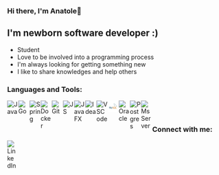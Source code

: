 ### Hi there, I'm Anatole👋

## I'm newborn software developer :)
- Student
- Love to be involved into a programming process
- I'm always looking for getting something new
- I like to share knowledges and help others

### Languages and Tools:

<img align="left" alt="Java" width="26px" src="https://upload.wikimedia.org/wikipedia/uk/thumb/8/85/%D0%9B%D0%BE%D0%B3%D0%BE%D1%82%D0%B8%D0%BF_Java.png/250px-%D0%9B%D0%BE%D0%B3%D0%BE%D1%82%D0%B8%D0%BF_Java.png" />
<img align="left" alt="Go" width="26px" src="https://unixhelp.org/wp-content/uploads/2015/08/golang.sh-600x600.png" />
<img align="left" alt="Spring" width="26px" src="https://c7.hotpng.com/preview/713/936/47/spring-framework-representational-state-transfer-java-api-for-restful-web-services-microservices-others.jpg" />
<img align="left" alt="Docker" width="26px" src="https://encrypted-tbn0.gstatic.com/images?q=tbn%3AANd9GcRLQ27CVbRLaz2jdRPYAB0gQcgv0Six8pjioqWVKhuDq7tHCNHHaamDjLb-SUhG9VW5M5WRcfsCNrZyk2FShAzQcw&usqp=CAU&ec=45688576" />
<img align="left" alt="Git" width="26px" src="https://hyperhost.ua/info/storage/uploads/2020/05/git%20(1).png" />
<img align="left" alt="JS" width="26px" src="https://upload.wikimedia.org/wikipedia/commons/thumb/9/99/Unofficial_JavaScript_logo_2.svg/1200px-Unofficial_JavaScript_logo_2.svg.png" />
<img align="left" alt="JavaFX" width="26px" src="https://encrypted-tbn0.gstatic.com/images?q=tbn%3AANd9GcSuz06D2Oeqn2zq5Vi0oh_jGgtDEG2kSdLaq8MyLRVjZnCfCgNQcdPbeiVpWMEUiGtYD5gZ_hDT7_Fuh_h-GazDCQ&usqp=CAU&ec=45688576" />
<img align="left" alt="Idea" width="26px" src="https://upload.wikimedia.org/wikipedia/commons/thumb/d/d5/IntelliJ_IDEA_Logo.svg/1024px-IntelliJ_IDEA_Logo.svg.png" />
<img align="left" alt="VSCode" width="26px" src="https://encrypted-tbn0.gstatic.com/images?q=tbn%3AANd9GcQ0UpAYSPZn_TjpNbaGOYV6y6k3mf2junga27rpiBnWMR5Jz66g60Mum6xvid2M2z5Fv2sqdTZwaaRXgVYgckXFLQ&usqp=CAU&ec=45688576" />
<img align="left" alt="MySQL" width="26px" src="https://raw.githubusercontent.com/github/explore/80688e429a7d4ef2fca1e82350fe8e3517d3494d/topics/mysql/mysql.png" />
<img align="left" alt="Oracle" width="26px" src="https://encrypted-tbn0.gstatic.com/images?q=tbn%3AANd9GcTd9IiexuLoBL9GwJqAAJzxYBQk647VMAjaAYQm7l2oJd4WsmpQ5ZQP5C8JEThDiJcWWTV8ZcH8V46GWF74F-CnDw&usqp=CAU&ec=45688576" />
<img align="left" alt="Postgres" width="26px" src="https://commons.bmstu.wiki/images/b/b5/Postgresql.png" />
<img align="left" alt="MsServer" width="26px" src="https://freehelp24.ru/wp-content/uploads/2017/06/sqllogo.png" />

<br/>
<br/>

### Connect with me:

[<img align="left" alt="LinkedIn" width="22px" src="https://cdn.jsdelivr.net/npm/simple-icons@v3/icons/linkedin.svg" />][linkedin]

[linkedin]: https://www.linkedin.com/in/anatol-kozhukhar/
